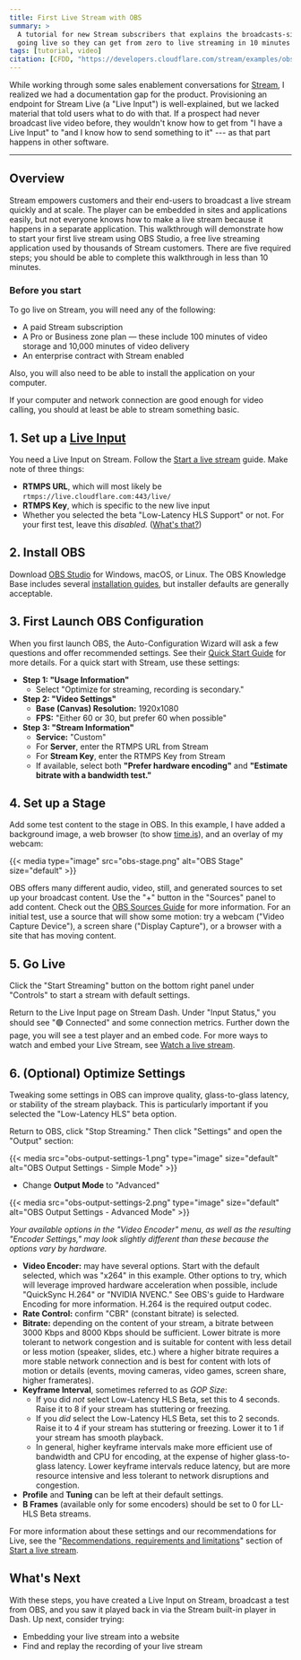 ```yaml
---
title: First Live Stream with OBS
summary: >
  A tutorial for new Stream subscribers that explains the broadcasts-side of
  going live so they can get from zero to live streaming in 10 minutes or less.
tags: [tutorial, video]
citation: [CFDD, "https://developers.cloudflare.com/stream/examples/obs-from-scratch/"]
---
```


While working through some sales enablement conversations for
[Stream](https://www.cloudflare.com/products/cloudflare-stream/), I realized we
had a documentation gap for the product. Provisioning an endpoint for Stream
Live (a "Live Input") is well-explained, but we lacked material that told users
what to do with that. If a prospect had never broadcast live video before, they
wouldn't know how to get from "I have a Live Input" to "and I know how to send
something to it" --- as that part happens in other software.

---

## Overview

Stream empowers customers and their end-users to broadcast a live stream quickly
and at scale. The player can be embedded in sites and applications easily, but
not everyone knows how to make a live stream because it happens in a separate
application. This walkthrough will demonstrate how to start your first live
stream using OBS Studio, a free live streaming application used by thousands of
Stream customers. There are five required steps; you should be able to complete
this walkthrough in less than 10 minutes.

### Before you start

To go live on Stream, you will need any of the following:

- A paid Stream subscription
- A Pro or Business zone plan — these include 100 minutes of video storage and
  10,000 minutes of video delivery
- An enterprise contract with Stream enabled

Also, you will also need to be able to install the application on your computer.

If your computer and network connection are good enough for video calling, you
should at least be able to stream something basic.

## 1. Set up a [Live Input](https://developers.cloudflare.com/stream/stream-live/start-stream-live/)

You need a Live Input on Stream. Follow the
[Start a live stream](https://developers.cloudflare.com/stream/stream-live/start-stream-live/)
guide. Make note of three things:

- **RTMPS URL**, which will most likely be `rtmps://live.cloudflare.com:443/live/`
- **RTMPS Key**, which is specific to the new live input
- Whether you selected the beta "Low-Latency HLS Support" or not. For your first
  test, leave this _disabled._ ([What's that?](https://blog.cloudflare.com/cloudflare-stream-low-latency-hls-open-beta))

## 2. Install OBS

Download [OBS Studio](https://obsproject.com/) for Windows, macOS, or Linux. The
OBS Knowledge Base includes several
[installation guides](https://obsproject.com/kb/category/1), but installer
defaults are generally acceptable.

## 3. First Launch OBS Configuration

When you first launch OBS, the Auto-Configuration Wizard will ask a few
questions and offer recommended settings. See their
[Quick Start Guide](https://obsproject.com/kb/quick-start-guide) for more
details. For a quick start with Stream, use these settings:

- **Step 1: "Usage Information"**
  - Select "Optimize for streaming, recording is secondary."
- **Step 2: "Video Settings"**
  - **Base (Canvas) Resolution:** 1920x1080
  - **FPS:** "Either 60 or 30, but prefer 60 when possible"
- **Step 3: "Stream Information"**
  - **Service:** "Custom"
  - For **Server**, enter the RTMPS URL from Stream
  - For **Stream Key**, enter the RTMPS Key from Stream
  - If available, select both **"Prefer hardware encoding"** and **"Estimate bitrate with a bandwidth test."**


## 4. Set up a Stage

Add some test content to the stage in OBS. In this example, I have added a
background image, a web browser (to show [time.is](https://time.is)), and an
overlay of my webcam:

{{< media type="image" src="obs-stage.png" alt="OBS Stage" size="default" >}}

OBS offers many different audio, video, still, and generated sources to set up
your broadcast content. Use the "+" button in the "Sources" panel to add
content. Check out the
[OBS Sources Guide](https://obsproject.com/kb/sources-guide) for more
information. For an initial test, use a source that will show some motion: try a
webcam ("Video Capture Device"), a screen share ("Display Capture"), or a
browser with a site that has moving content.

## 5. Go Live

Click the "Start Streaming" button on the bottom right panel under "Controls" to
start a stream with default settings.

Return to the Live Input page on Stream Dash. Under "Input Status," you should
see "🟢 Connected" and some connection metrics. Further down the page, you will
see a test player and an embed code. For more ways to watch and embed your Live
Stream, see [Watch a live stream](https://developers.cloudflare.com/stream/stream-live/watch-live-stream/).

## 6. (Optional) Optimize Settings

Tweaking some settings in OBS can improve quality, glass-to-glass latency, or
stability of the stream playback. This is particularly important if you selected
the "Low-Latency HLS" beta option.

Return to OBS, click "Stop Streaming." Then click "Settings" and open the
"Output" section:

{{< media src="obs-output-settings-1.png" type="image" size="default" alt="OBS Output Settings - Simple Mode" >}}

- Change **Output Mode** to "Advanced"

{{< media src="obs-output-settings-2.png" type="image" size="default" alt="OBS Output Settings - Advanced Mode" >}}

_Your available options in the "Video Encoder" menu, as well as the resulting "Encoder Settings," may look slightly different than these because the options vary by hardware._

- **Video Encoder:** may have several options. Start with the default selected,
  which was "x264" in this example. Other options to try, which will leverage
  improved hardware acceleration when possible, include "QuickSync H.264" or
  "NVIDIA NVENC." See OBS's guide to Hardware Encoding for more information.
  H.264 is the required output codec.
- **Rate Control:** confirm "CBR" (constant bitrate) is selected.
- **Bitrate:** depending on the content of your stream, a bitrate between 3000
  Kbps and 8000 Kbps should be sufficient. Lower bitrate is more tolerant to
  network congestion and is suitable for content with less detail or less motion
  (speaker, slides, etc.) where a higher bitrate requires a more stable network
  connection and is best for content with lots of motion or details (events,
  moving cameras, video games, screen share, higher framerates).
- **Keyframe Interval**, sometimes referred to as _GOP Size_:
  - If you did _not_ select Low-Latency HLS Beta, set this to 4 seconds. Raise
    it to 8 if your stream has stuttering or freezing.
  - If you _did_ select the Low-Latency HLS Beta, set this to 2 seconds. Raise
    it to 4 if your stream has stuttering or freezing. Lower it to 1 if your
    stream has smooth playback.
  - In general, higher keyframe intervals make more efficient use of bandwidth
    and CPU for encoding, at the expense of higher glass-to-glass latency. Lower
    keyframe intervals reduce latency, but are more resource intensive and less
    tolerant to network disruptions and congestion.
- **Profile** and **Tuning** can be left at their default settings.
- **B Frames** (available only for some encoders) should be set to 0 for LL-HLS
  Beta streams.

For more information about these settings and our recommendations for Live, see
the "[Recommendations, requirements and limitations](https://developers.cloudflare.com/stream/stream-live/start-stream-live/#recommendations-requirements-and-limitations)"
section of [Start a live stream](https://developers.cloudflare.com/stream/stream-live/start-stream-live/).

## What's Next

With these steps, you have created a Live Input on Stream, broadcast a test from
OBS, and you saw it played back in via the Stream built-in player in Dash. Up
next, consider trying:

- Embedding your live stream into a website
- Find and replay the recording of your live stream
